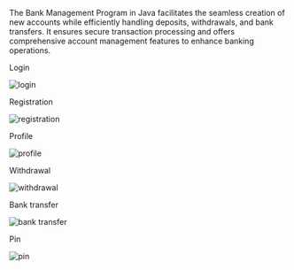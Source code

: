The Bank Management Program in Java facilitates the seamless creation of new accounts while efficiently handling deposits, withdrawals, and bank transfers. It ensures secure transaction processing and offers comprehensive account management features to enhance banking operations.

Login

![login](https://github.com/ivponicka/Bank-management-system/assets/56002673/05fc5e3e-0b41-4096-9216-747ba551dfe2)

Registration

![registration](https://github.com/ivponicka/Bank-management-system/assets/56002673/a41a27e0-2295-4488-af72-89883a36082f)

Profile

![profile](https://github.com/ivponicka/Bank-management-system/assets/56002673/ccb8a649-a4ec-4e58-9e2e-03f94f96f7cf)

Withdrawal

![withdrawal](https://github.com/ivponicka/Bank-management-system/assets/56002673/8da97d1b-fc19-4f45-b54f-c960b78376ca)

Bank transfer

![bank transfer](https://github.com/ivponicka/Bank-management-system/assets/56002673/2b70638b-49e7-4258-abb8-78d01f2cd0bd)

Pin

![pin](https://github.com/ivponicka/Bank-management-system/assets/56002673/d3d74079-c2f5-4d12-8d3c-cc7688befb41)
